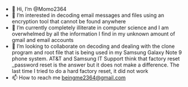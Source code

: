 - 👋 Hi, I’m @Momo2364
- 👀 I’m interested in decoding email messages and files using an encryption tool that cannot be found anywhere 
- 🌱 I’m currently completely illiterate in computer science and I am overwhelmed by all the information I find in my unknown amount of gmail and email accounts 
- 💞️ I’m looking to collaborate on decoding and dealing with the clone program and root file that is being used in my Samsung Galaxy Note 9 phone system. AT&T and Samsung IT Support think that factory reset _password reset is the answer but it does not make a difference. The last time I tried to do a hard factory reset, it did not work 
- 📫 How to reach me beingme2364@gmail.com 

<!---
Momo2364/Momo2364 is a ✨ special ✨ repository because its `README.md` (this file) appears on your GitHub profile.
You can click the Preview link to take a look at your changes.
--->
